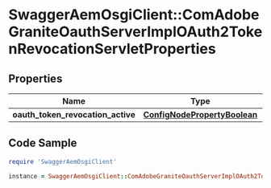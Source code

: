 # SwaggerAemOsgiClient::ComAdobeGraniteOauthServerImplOAuth2TokenRevocationServletProperties

## Properties

Name | Type | Description | Notes
------------ | ------------- | ------------- | -------------
**oauth_token_revocation_active** | [**ConfigNodePropertyBoolean**](ConfigNodePropertyBoolean.md) |  | [optional] 

## Code Sample

```ruby
require 'SwaggerAemOsgiClient'

instance = SwaggerAemOsgiClient::ComAdobeGraniteOauthServerImplOAuth2TokenRevocationServletProperties.new(oauth_token_revocation_active: null)
```


